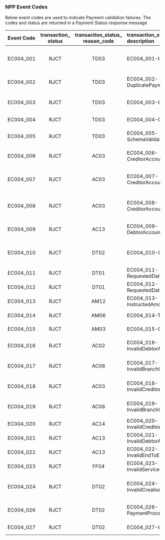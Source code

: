 ### NPP Event Codes

Below event codes are used to indicate Payment validation failures. The codes and status are returned in a Payment Status response message

| Event Code | transaction_<br>status | transaction_status_<br>reason_code | transaction_status_<br>description     | Description                                                                                          |
| :--------- | :--------------------: | :--------------------------------: | :------------------------------------- | :--------------------------------------------------------------------------------------------------- |
| EC004_001  |          RJCT          |                TD03                | EC004_001-InvalidPayment               | Schema validation failed against the payment schema, error details [Missing or invalid X-Message-Id] |
| EC004_002  |          RJCT          |                TD03                | EC004_002-DuplicatePayment             | Duplicate payment received (supplied X-Message-Id value: [X-Message-Id]                              |
| EC004_003  |          RJCT          |                TD03                | EC004_003-InvalidPayment               | Schema validation failed against the payment schema, error details [{errorDetail}]                   |
| EC004_004  |          RJCT          |                TD03                | EC004_004-CryptoFailure                | Failed to decrypt and verify the message                                                             |
| EC004_005  |          RJCT          |                TD03                | EC004_005-SchemaValidation             | Schema validation failed against the payment schema, `PaymentSubmissionResource`                     |
| EC004_006  |          RJCT          |                AC03                | EC004_006-CreditorAccountRule          | /CreditorAliasValue or /CreditorAccountIdentification must be present                                |
| EC004_007  |          RJCT          |                AC03                | EC004_007-CreditorAccountRule          | If /CreditorAccountType is present then /CreditorAccountIdentification must be present               |
| EC004_008  |          RJCT          |                AC03                | EC004_008-CreditorAccountRule          | If /CreditorAliasType is present then /CreditorAliasValue must be present                            |
| EC004_009  |          RJCT          |                AC13                | EC004_009-DebtorAccountRule            | /DebtorAccountType AND /DebtorAccountIdentification must be present                                  |
| EC004_010  |          RJCT          |                DT02                | EC004_010-CreationDateRule             | Creation date and time (UTC) is too far in the past (greater than 24 hours), or is future dated      |
| EC004_011  |          RJCT          |                DT01                | EC004_011-RequestedDateRule            | Requested Execution Date is in the past or invalid                                                   |
| EC004_012  |          RJCT          |                DT01                | EC004_012-RequestedDateRule            | Requested Execution Date is in the future or invalid                                                 |
| EC004_013  |          RJCT          |                AM12                | EC004_013-InstructedAmountRule         | Amount field does not match a two decimal place format.                                              |
| EC004_014  |          RJCT          |                AM06                | EC004_014-TooLowAmount                 | Instructed amount must be equal or greater than `$0.01`                                              |
| EC004_015  |          RJCT          |                AM03                | EC004_015-CurrencyRule                 | Instructed amount must be in `AUD`                                                                   |
| EC004_016  |          RJCT          |                AC02                | EC004_016-InvalidDebtorAccountNumber   | Account numbers for NPP can only contain numeric values                                              |
| EC004_017  |          RJCT          |                AC08                | EC004_017-InvalidBranchCode            | Debtor BSB must be a minimum of 6 numeric digits, including leading zeroes                           |
| EC004_018  |          RJCT          |                AC03                | EC004_018-InvalidCreditorAccountNumber | Account numbers for NPP can only contain numeric values                                              |
| EC004_019  |          RJCT          |                AC08                | EC004_019-InvalidBranchCode            | Creditor BSB must be a minimum of 6 numeric digits, including leading zeroes                         |
| EC004_020  |          RJCT          |                AC14                | EC004_020-InvalidCreditorAccountType   | Valid values are: `AIIN` and `BBAN`                                                                  |
| EC004_021  |          RJCT          |                AC13                | EC004_021-InvalidDebtorAccountType     | Valid values are: `AIIN` and `BBAN`                                                                  |
| EC004_022  |          RJCT          |                AC13                | EC004_022-InvalidEndToEndId            | EndToEnd Identification is missing or invalid                                                        |
| EC004_023  |          RJCT          |                FF04                | EC004_023-InvalidServiceLevelCode      | Service Level must be `npp.clear.01-x2p1`                                                            |
| EC004_024  |          RJCT          |                DT02                | EC004_024-InvalidCreationDate          | Creation date must be of ISODateTime format (UTC Expressed: YYYY-MM-DDThh:mm:ss.sssZ)                |
| EC004_026  |          RJCT          |                DT02                | EC004_026-PaymentProcessingFailed      | Payment processing failed, please re-submit and try again                                            |
| EC004_027  |          RJCT          |                DT02                | EC004_027-InvalidAlias                 | Alias value is invalid as per Alias Type.                                                            |


